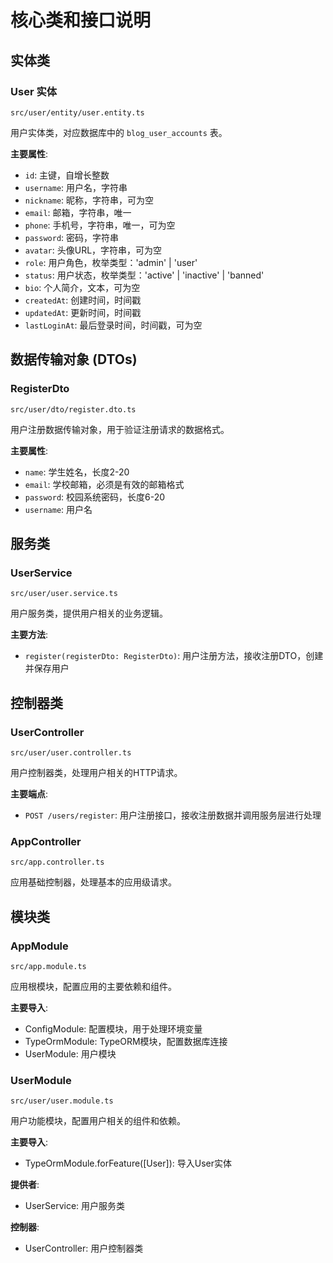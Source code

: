 # 核心类和接口说明

## 实体类

### User 实体

`src/user/entity/user.entity.ts`

用户实体类，对应数据库中的 `blog_user_accounts` 表。

**主要属性**:
- `id`: 主键，自增长整数
- `username`: 用户名，字符串
- `nickname`: 昵称，字符串，可为空
- `email`: 邮箱，字符串，唯一
- `phone`: 手机号，字符串，唯一，可为空
- `password`: 密码，字符串
- `avatar`: 头像URL，字符串，可为空
- `role`: 用户角色，枚举类型：'admin' | 'user'
- `status`: 用户状态，枚举类型：'active' | 'inactive' | 'banned'
- `bio`: 个人简介，文本，可为空
- `createdAt`: 创建时间，时间戳
- `updatedAt`: 更新时间，时间戳
- `lastLoginAt`: 最后登录时间，时间戳，可为空

## 数据传输对象 (DTOs)

### RegisterDto

`src/user/dto/register.dto.ts`

用户注册数据传输对象，用于验证注册请求的数据格式。

**主要属性**:
- `name`: 学生姓名，长度2-20
- `email`: 学校邮箱，必须是有效的邮箱格式
- `password`: 校园系统密码，长度6-20
- `username`: 用户名

## 服务类

### UserService

`src/user/user.service.ts`

用户服务类，提供用户相关的业务逻辑。

**主要方法**:
- `register(registerDto: RegisterDto)`: 用户注册方法，接收注册DTO，创建并保存用户

## 控制器类

### UserController

`src/user/user.controller.ts`

用户控制器类，处理用户相关的HTTP请求。

**主要端点**:
- `POST /users/register`: 用户注册接口，接收注册数据并调用服务层进行处理

### AppController

`src/app.controller.ts`

应用基础控制器，处理基本的应用级请求。

## 模块类

### AppModule

`src/app.module.ts`

应用根模块，配置应用的主要依赖和组件。

**主要导入**:
- ConfigModule: 配置模块，用于处理环境变量
- TypeOrmModule: TypeORM模块，配置数据库连接
- UserModule: 用户模块

### UserModule

`src/user/user.module.ts`

用户功能模块，配置用户相关的组件和依赖。

**主要导入**:
- TypeOrmModule.forFeature([User]): 导入User实体

**提供者**:
- UserService: 用户服务类

**控制器**:
- UserController: 用户控制器类 